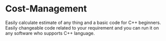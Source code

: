 # Cost-Management
Easily calculate estimate of any thing and a basic code for C++ beginners.  
Easily changeable code related to your requirement and you can run it on any software who supports C++ language. 
